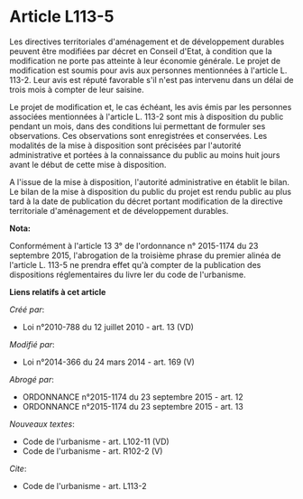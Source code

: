 # Article L113-5

Les directives territoriales d'aménagement et de développement durables peuvent être modifiées par décret en Conseil d'Etat,
à condition que la modification ne porte pas atteinte à leur économie générale. Le projet de modification est soumis pour
avis aux personnes mentionnées à l'article L. 113-2. Leur avis est réputé favorable s'il n'est pas intervenu dans un délai de
trois mois à compter de leur saisine.

Le projet de modification et, le cas échéant, les avis émis par les personnes associées mentionnées à l'article L. 113-2 sont
mis à disposition du public pendant un mois, dans des conditions lui permettant de formuler ses observations. Ces
observations sont enregistrées et conservées. Les modalités de la mise à disposition sont précisées par l'autorité
administrative et portées à la connaissance du public au moins huit jours avant le début de cette mise à disposition.

A l'issue de la mise à disposition, l'autorité administrative en établit le bilan. Le bilan de la mise à disposition du
public du projet est rendu public au plus tard à la date de publication du décret portant modification de la directive
territoriale d'aménagement et de développement durables.

**Nota:**

Conformément à l'article 13 3° de l'ordonnance n° 2015-1174 du 23 septembre 2015, l'abrogation de la troisième phrase du
premier alinéa de l'article L. 113-5 ne prendra effet qu'à compter de la publication des dispositions réglementaires du livre
Ier du code de l'urbanisme.

**Liens relatifs à cet article**

_Créé par_:

  - Loi n°2010-788 du 12 juillet 2010 - art. 13 (VD)

_Modifié par_:

  - Loi n°2014-366 du 24 mars 2014 - art. 169 (V)

_Abrogé par_:

  - ORDONNANCE n°2015-1174 du 23 septembre 2015 - art. 12
  - ORDONNANCE n°2015-1174 du 23 septembre 2015 - art. 13

_Nouveaux textes_:

  - Code de l'urbanisme - art. L102-11 (VD)
  - Code de l'urbanisme - art. R102-2 (V)

_Cite_:

  - Code de l'urbanisme - art. L113-2
